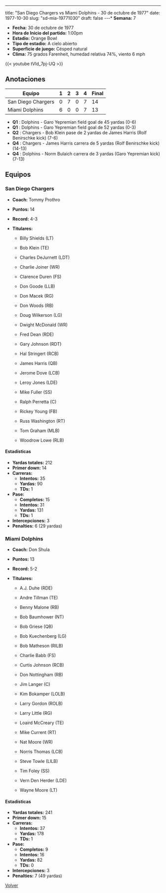 ---
title: "San Diego Chargers vs Miami Dolphins - 30 de octubre de 1977"
date: 1977-10-30
slug: "sd-mia-19771030"
draft: false
---* **Semana:** 7
* **Fecha:** 30 de octubre de 1977
* **Hora de Inicio del partido:** 1:00pm
* **Estadio:** Orange Bowl
* **Tipo de estadio:** A cielo abierto
* **Superficie de juego:** Césped natural
* **Clima:** 75 grados Farenheit, humedad relativa 74%, viento 6 mph

{{< youtube tVld_7pj-UQ >}}


## Anotaciones
| Equipo | 1 | 2 | 3 | 4 | Final |
|--------|---|---|---|---|-------|
| San Diego Chargers  | 0 | 7 | 0 | 7  | 14 |
| Miami Dolphins  | 6 | 0 | 0 | 7  | 13 |
* **Q1** : Dolphins - Garo Yepremian field goal de 45 yardas (0-6)
* **Q1** : Dolphins - Garo Yepremian field goal de 52 yardas (0-3)
* **Q2** : Chargers - Bob Klein pase de 2 yardas de James Harris (Rolf Benirschke kick) (7-6)
* **Q4** : Chargers - James Harris carrera de 5 yardas (Rolf Benirschke kick) (14-13)
* **Q4** : Dolphins - Norm Bulaich carrera de 3 yardas (Garo Yepremian kick) (7-13)


## Equipos


### San Diego Chargers
* **Coach:** Tommy Prothro
* **Puntos:** 14
* **Record:** 4-3
* **Titulares:** 

  * Billy Shields (LT) 

  * Bob Klein (TE) 

  * Charles DeJurnett (LDT) 

  * Charlie Joiner (WR) 

  * Clarence Duren (FS) 

  * Don Goode (LLB) 

  * Don Macek (RG) 

  * Don Woods (RB) 

  * Doug Wilkerson (LG) 

  * Dwight McDonald (WR) 

  * Fred Dean (RDE) 

  * Gary Johnson (RDT) 

  * Hal Stringert (RCB) 

  * James Harris (QB) 

  * Jerome Dove (LCB) 

  * Leroy Jones (LDE) 

  * Mike Fuller (SS) 

  * Ralph Perretta (C) 

  * Rickey Young (FB) 

  * Russ Washington (RT) 

  * Tom Graham (MLB) 

  * Woodrow Lowe (RLB) 

#### Estadísticas
* **Yardas totales:** 212
* **Primer down:** 14
* **Carreras:**
  * **Intentos:** 35
  * **Yardas:** 90
  * **TDs:** 1
* **Pase:**
  * **Completos:** 15
  * **Intentos:** 31
  * **Yardas:** 131
  * **TDs:** 1
* **Intercepciones:** 3
* **Penalties:** 6 (29 yardas)

### Miami Dolphins
* **Coach:** Don Shula
* **Puntos:** 13
* **Record:** 5-2
* **Titulares:** 

  * A.J. Duhe (RDE) 

  * Andre Tillman (TE) 

  * Benny Malone (RB) 

  * Bob Baumhower (NT) 

  * Bob Griese (QB) 

  * Bob Kuechenberg (LG) 

  * Bob Matheson (RILB) 

  * Charlie Babb (FS) 

  * Curtis Johnson (RCB) 

  * Don Nottingham (RB) 

  * Jim Langer (C) 

  * Kim Bokamper (LOLB) 

  * Larry Gordon (ROLB) 

  * Larry Little (RG) 

  * Loaird McCreary (TE) 

  * Mike Current (RT) 

  * Nat Moore (WR) 

  * Norris Thomas (LCB) 

  * Steve Towle (LILB) 

  * Tim Foley (SS) 

  * Vern Den Herder (LDE) 

  * Wayne Moore (LT) 

#### Estadísticas
* **Yardas totales:** 241
* **Primer down:** 15
* **Carreras:**
  * **Intentos:** 37
  * **Yardas:** 178
  * **TDs:** 1
* **Pase:**
  * **Completos:** 9
  * **Intentos:** 16
  * **Yardas:** 82
  * **TDs:** 0
* **Intercepciones:** 3
* **Penalties:** 7 (49 yardas)


[Volver](/historia/1977)
